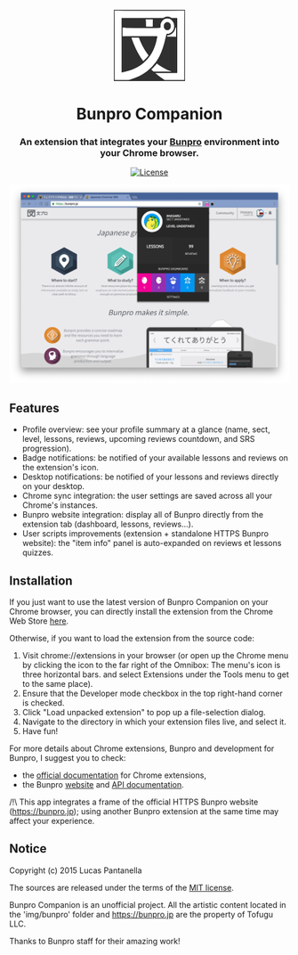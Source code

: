 <div>
  <p align="center"><img src="img/bunpro/icon.png"/>
  <h1 align="center">Bunpro Companion</h1>
  <h3 align="center">An extension that integrates your <a href="https://bunpro.jp">Bunpro</a> environment into your Chrome browser.</h3>
</div>

<p align="center">
<a href="LICENSE"><img title="License" src="https://img.shields.io/github/license/naei/wanikani-companion.svg?style=flat-square" /></a>
</p>

<p align="center">
<a href="image.png"><img title="image" src="https://raw.githubusercontent.com/imasaru/bunpro-companion/master/image.png" /></a>
</p>

## Features

* Profile overview: see your profile summary at a glance (name, sect, level, lessons, reviews, upcoming reviews countdown, and SRS progression).
* Badge notifications: be notified of your available lessons and reviews on the extension's icon.
* Desktop notifications: be notified of your lessons and reviews directly on your desktop.
* Chrome sync integration: the user settings are saved across all your Chrome's instances.
* Bunpro website integration: display all of Bunpro directly from the extension tab (dashboard, lessons, reviews...).
* User scripts improvements (extension + standalone HTTPS Bunpro website): the "item info" panel is auto-expanded on reviews et lessons quizzes.

## Installation

If you just want to use the latest version of Bunpro Companion on your Chrome browser, you can directly install the extension from the Chrome Web Store [here](https://chrome.google.com/webstore/detail/wanikani-companion/plfjbbakjphlkdpcdpodaedhicoaloph).

Otherwise, if you want to load the extension from the source code:

 1. Visit chrome://extensions in your browser (or open up the Chrome menu by clicking the icon to the far right of the Omnibox:  The menu's icon is three horizontal bars. and select Extensions under the Tools menu to get to the same place).
 2. Ensure that the Developer mode checkbox in the top right-hand corner is checked.
 3. Click "Load unpacked extension" to pop up a file-selection dialog.
 4. Navigate to the directory in which your extension files live, and select it.
 5. Have fun!

For more details about Chrome extensions, Bunpro and development for Bunpro, I suggest you to check:

- the [official documentation](https://developer.chrome.com/extensions) for Chrome extensions,
- the Bunpro [website](https://bunpro.jp) and [API documentation](https://bunpro.jp/api).

/!\ This app integrates a frame of the official HTTPS Bunpro website (https://bunpro.jp); using another Bunpro extension at the same time may affect your experience.

## Notice

Copyright (c) 2015 Lucas Pantanella

The sources are released under the terms of the [MIT license](LICENSE).

Bunpro Companion is an unofficial project.
All the artistic content located in the 'img/bunpro' folder and https://bunpro.jp are the property of Tofugu LLC.

Thanks to Bunpro staff for their amazing work!
